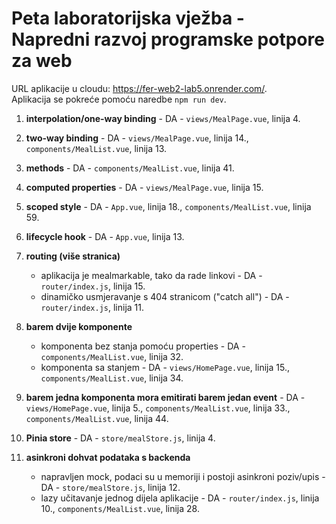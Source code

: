 
# Peta laboratorijska vježba - Napredni razvoj programske potpore za web

URL aplikacije u cloudu: https://fer-web2-lab5.onrender.com/.  
Aplikacija se pokreće pomoću naredbe `npm run dev`.

1. **interpolation/one-way binding** - DA - `views/MealPage.vue`, linija 4.
2. **two-way binding** - DA - `views/MealPage.vue`, linija 14., `components/MealList.vue`, linija 13.
3. **methods** - DA - `components/MealList.vue`, linija 41.
4. **computed properties** - DA - `views/MealPage.vue`, linija 15.
5. **scoped style** - DA - `App.vue`, linija 18., `components/MealList.vue`, linija 59.

6. **lifecycle hook** - DA - `App.vue`, linija 13.
7. **routing (više stranica)**
   - aplikacija je mealmarkable, tako da rade linkovi - DA - `router/index.js`, linija 15.
   - dinamičko usmjeravanje s 404 stranicom ("catch all") - DA - `router/index.js`, linija 11.

8. **barem dvije komponente**
   - komponenta bez stanja pomoću properties - DA - `components/MealList.vue`, linija 32.
   - komponenta sa stanjem - DA - `views/HomePage.vue`, linija 15., `components/MealList.vue`, linija 34.

9. **barem jedna komponenta mora emitirati barem jedan event** - DA - `views/HomePage.vue`, linija 5., `components/MealList.vue`, linija 33., `components/MealList.vue`, linija 44.
10. **Pinia store** - DA - `store/mealStore.js`, linija 4.

11. **asinkroni dohvat podataka s backenda**
    - napravljen mock, podaci su u memoriji i postoji asinkroni poziv/upis - DA - `store/mealStore.js`, linija 12.
    - lazy učitavanje jednog dijela aplikacije - DA - `router/index.js`, linija 10., `components/MealList.vue`, linija 28.
